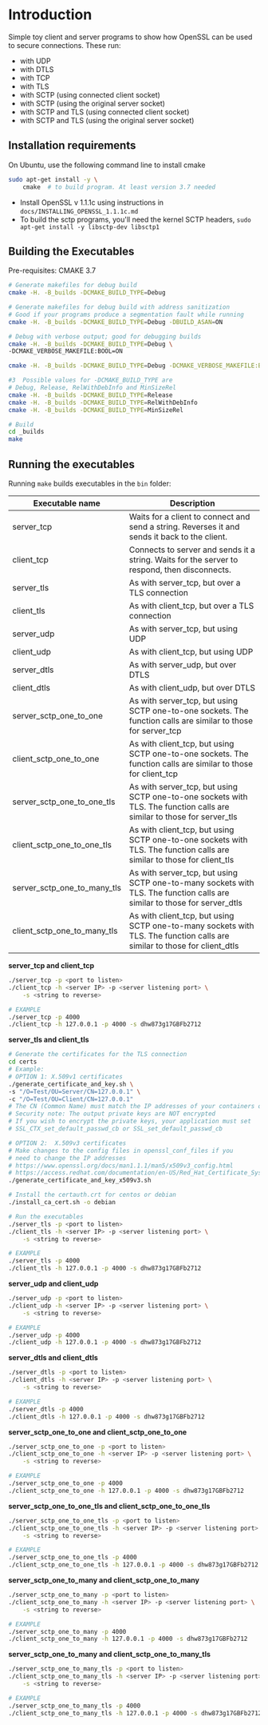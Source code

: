# Introduction

Simple toy client and server programs to show how OpenSSL can be used to secure connections. These run:
-   with UDP
-   with DTLS
-   with TCP
-   with TLS
-   with SCTP (using connected client socket)
-   with SCTP (using the original server socket)
-   with SCTP and TLS (using connected client socket)
-   with SCTP and TLS (using the original server socket)

## Installation requirements

On Ubuntu, use the following command line to install cmake
~~~bash
sudo apt-get install -y \
    cmake  # to build program. At least version 3.7 needed
~~~

-   Install OpenSSL v 1.1.1c using instructions in `docs/INSTALLING_OPENSSL_1.1.1c.md`
-   To build the sctp programs, you'll need the kernel SCTP headers, `sudo apt-get install -y libsctp-dev libsctp1`

## Building the Executables

Pre-requisites: CMAKE 3.7

~~~bash
# Generate makefiles for debug build
cmake -H. -B_builds -DCMAKE_BUILD_TYPE=Debug

# Generate makefiles for debug build with address sanitization
# Good if your programs produce a segmentation fault while running
cmake -H. -B_builds -DCMAKE_BUILD_TYPE=Debug -DBUILD_ASAN=ON

# Debug with verbose output; good for debugging builds
cmake -H. -B_builds -DCMAKE_BUILD_TYPE=Debug \
-DCMAKE_VERBOSE_MAKEFILE:BOOL=ON

cmake -H. -B_builds -DCMAKE_BUILD_TYPE=Debug -DCMAKE_VERBOSE_MAKEFILE:BOOL=ON -DBUILD_ASAN=ON

#3  Possible values for -DCMAKE_BUILD_TYPE are
# Debug, Release, RelWithDebInfo and MinSizeRel
cmake -H. -B_builds -DCMAKE_BUILD_TYPE=Release
cmake -H. -B_builds -DCMAKE_BUILD_TYPE=RelWithDebInfo
cmake -H. -B_builds -DCMAKE_BUILD_TYPE=MinSizeRel

# Build
cd _builds
make
~~~

## Running the executables

Running `make` builds executables in the `bin` folder:

| Executable name | Description |
|---|---|
| server_tcp  | Waits for a client to connect and send a string. Reverses it and sends it back to the client. |
| client_tcp  | Connects to server and sends it a string. Waits for the server to respond, then disconnects.  |
| server_tls  | As with server_tcp, but over a TLS connection  |
| client_tls  | As with client_tcp, but over a TLS connection  |
| server_udp  | As with server_tcp, but using UDP  |
| client_udp  | As with client_tcp, but using UDP  |
| server_dtls  | As with server_udp, but over DTLS |
| client_dtls  | As with client_udp, but over DTLS  |
| server_sctp_one_to_one  | As with server_tcp, but using SCTP one-to-one sockets. The function calls are similar to those for server_tcp  |
| client_sctp_one_to_one  | As with client_tcp, but using SCTP one-to-one sockets. The function calls are similar to those for client_tcp  |
| server_sctp_one_to_one_tls  | As with server_tcp, but using SCTP one-to-one sockets with TLS. The function calls are similar to those for server_tls  |
| client_sctp_one_to_one_tls  | As with client_tcp, but using SCTP one-to-one sockets with TLS. The function calls are similar to those for client_tls  |
| server_sctp_one_to_many_tls  | As with server_tcp, but using SCTP one-to-many sockets with TLS. The function calls are similar to those for server_dtls  |
| client_sctp_one_to_many_tls  | As with client_tcp, but using SCTP one-to-many sockets with TLS. The function calls are similar to those for client_dtls |


**server_tcp and client_tcp**

~~~bash
./server_tcp -p <port to listen>
./client_tcp -h <server IP> -p <server listening port> \
    -s <string to reverse>

# EXAMPLE
./server_tcp -p 4000
./client_tcp -h 127.0.0.1 -p 4000 -s dhw873g17GBFb2712
~~~

**server_tls and client_tls**

~~~bash
# Generate the certificates for the TLS connection
cd certs
# Example:
# OPTION 1: X.509v1 certificates
./generate_certificate_and_key.sh \
-s "/O=Test/OU=Server/CN=127.0.0.1" \
-c "/O=Test/OU=Client/CN=127.0.0.1"
# The CN (Common Name) must match the IP addresses of your containers or hosts
# Security note: The output private keys are NOT encrypted
# If you wish to encrypt the private keys, your application must set
# SSL_CTX_set_default_passwd_cb or SSL_set_default_passwd_cb

# OPTION 2:  X.509v3 certificates
# Make changes to the config files in openssl_conf_files if you
# need to change the IP addresses
# https://www.openssl.org/docs/man1.1.1/man5/x509v3_config.html
# https://access.redhat.com/documentation/en-US/Red_Hat_Certificate_System/8.0/html/Admin_Guide/Standard_X.509_v3_Certificate_Extensions.html
./generate_certificate_and_key_x509v3.sh

# Install the certauth.crt for centos or debian
./install_ca_cert.sh -o debian

# Run the executables
./server_tls -p <port to listen>
./client_tls -h <server IP> -p <server listening port> \
    -s <string to reverse>

# EXAMPLE
./server_tls -p 4000
./client_tls -h 127.0.0.1 -p 4000 -s dhw873g17GBFb2712
~~~

**server_udp and client_udp**

~~~bash
./server_udp -p <port to listen>
./client_udp -h <server IP> -p <server listening port> \
    -s <string to reverse>

# EXAMPLE
./server_udp -p 4000
./client_udp -h 127.0.0.1 -p 4000 -s dhw873g17GBFb2712
~~~

**server_dtls and client_dtls**

~~~bash
./server_dtls -p <port to listen>
./client_dtls -h <server IP> -p <server listening port> \
    -s <string to reverse>

# EXAMPLE
./server_dtls -p 4000
./client_dtls -h 127.0.0.1 -p 4000 -s dhw873g17GBFb2712
~~~

**server_sctp_one_to_one and client_sctp_one_to_one**

~~~bash
./server_sctp_one_to_one -p <port to listen>
./client_sctp_one_to_one -h <server IP> -p <server listening port> \
    -s <string to reverse>

# EXAMPLE
./server_sctp_one_to_one -p 4000
./client_sctp_one_to_one -h 127.0.0.1 -p 4000 -s dhw873g17GBFb2712
~~~

**server_sctp_one_to_one_tls and client_sctp_one_to_one_tls**

~~~bash
./server_sctp_one_to_one_tls -p <port to listen>
./client_sctp_one_to_one_tls -h <server IP> -p <server listening port> \
    -s <string to reverse>

# EXAMPLE
./server_sctp_one_to_one_tls -p 4000
./client_sctp_one_to_one_tls -h 127.0.0.1 -p 4000 -s dhw873g17GBFb2712
~~~

**server_sctp_one_to_many and client_sctp_one_to_many**

~~~bash
./server_sctp_one_to_many -p <port to listen>
./client_sctp_one_to_many -h <server IP> -p <server listening port> \
    -s <string to reverse>

# EXAMPLE
./server_sctp_one_to_many -p 4000
./client_sctp_one_to_many -h 127.0.0.1 -p 4000 -s dhw873g17GBFb2712
~~~

**server_sctp_one_to_many and client_sctp_one_to_many_tls**

~~~bash
./server_sctp_one_to_many_tls -p <port to listen>
./client_sctp_one_to_many_tls -h <server IP> -p <server listening port> \
    -s <string to reverse>

# EXAMPLE
./server_sctp_one_to_many_tls -p 4000
./client_sctp_one_to_many_tls -h 127.0.0.1 -p 4000 -s dhw873g17GBFb2712
~~~
